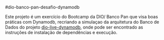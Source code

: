 #dio-banco-pan-desafio-dynamodb

Este projeto é um exercício do Bootcamp da DIO/ Banco Pan que visa boas práticas com Dynamodb, recriando a simulaçao da arquitetura do Banco de Dados do projeto [dio-live-dynamodb](https://github.com/cassianobrexbit/dio-live-dynamodb), onde pode ser encontrado as instruções de instalação de dependências e execução.
